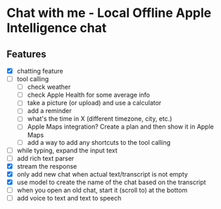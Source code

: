 # Chat with me - Local Offline Apple Intelligence chat

## Features
- [x] chatting feature
- [ ] tool calling
    - [ ] check weather
    - [ ] check Apple Health for some average info
    - [ ] take a picture (or upload) and use a calculator
    - [ ] add a reminder
    - [ ] what's the time in X (different timezone, city, etc.)
    - [ ] Apple Maps integration? Create a plan and then show it in Apple Maps
    - [ ] add a way to add any shortcuts to the tool calling
- [ ] while typing, expand the input text
- [ ] add rich text parser
- [x] stream the response
- [x] only add new chat when actual text/transcript is not empty
- [x] use model to create the name of the chat based on the transcript
- [ ] when you open an old chat, start it (scroll to) at the bottom
- [ ] add voice to text and text to speech
